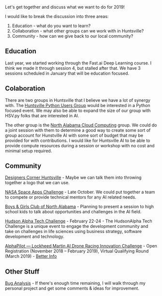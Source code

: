 Let's get together and discuss what we want to do for 2019!

I would like to break the discussion into three areas:
1. Education - what do you want to learn?
2. Collaboration - what other groups can we work with in Huntsville?
3. Community - how can we give back to our local community?

## Education

Last year, we started working through the Fast.ai Deep Learning course. I think we made it through session 4, but stalled after that.
We have 3 sessions scheduled in January that will be education focused.

## Colaboration

There are two groups in Huntsville that I believe we have a lot of synergy with. 
The [Huntsville Python Users Group](https://www.meetup.com/hsv-py/) would be interested in a Python focused event. We may also be able
to expand the size of our group with HSV.py folks that are interested in AI.

The other group is the [North Alabama Cloud Computing](https://www.meetup.com/North-Alabama-Cloud-Computing/) group. We could do a joint
session with them to determine a good way to create some sort of group account for Hunstville AI with some sort of budget that may be
provided for with contributions. I would like for Huntsville AI to be able to provide compute resources during a session or workshop with
no cost and minimal setup required.

## Community

[Designers Corner Huntsville](https://www.facebook.com/designerscornerhsv/) - Maybe we can talk them into throwing together a logo that we can use.

[NASA Space Apps Challenge](https://www.spaceappshsv.com/) - Late October. We could put together a team to compete or provide technical
mentors for any AI related needs.

[Boys & Girls Club of North Alabama](https://bgcnal.com/) - Planning to present a session to high school kids to talk about opportunities
and challenges in the AI field.

[Hudson Alpha Tech Challenge](https://hudsonalpha.org/techchallenge/) - February 22-24 - The HudsonAlpha Tech Challenge is a unique
event to engage the development community and take on challenges in life sciences using business strategy, software development
and technology.

[AlphaPilot — Lockheed Martin AI Drone Racing Innovation Challenge](http://www.lockheedmartin.com/alphapilot) - Open Registration 
(November 2018 – February 2019), Virtual Qualifying Round (March 2019) - [Better Info](https://www.lockheedmartin.com/content/dam/lockheed-martin/eo/documents/Lockheed-Martin-AlphaPilot-FAQ-2018.pdf)


## Other Stuff

[Bug Analysis](https://github.com/HSV-AI/bug-analysis) - If there's enough time remaining, I will walk through my personal project and get some comments & ideas for improvement.
